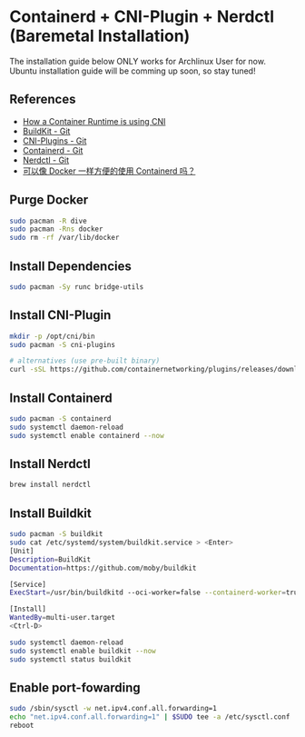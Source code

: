 # Containerd + CNI-Plugin + Nerdctl (Baremetal Installation)

The installation guide below ONLY works for Archlinux User for now. Ubuntu installation guide will be comming up soon, so stay tuned!

## References

- [How a Container Runtime is using CNI](https://karampok.me/posts/container-networking-with-cni/)
- [BuildKit - Git](https://github.com/moby/buildkit)
- [CNI-Plugins - Git](https://github.com/containernetworking/plugins)
- [Containerd - Git](https://github.com/containerd/containerd)
- [Nerdctl - Git](https://github.com/containerd/nerdctl)
- [可以像 Docker 一样方便的使用 Containerd 吗？](https://www.51cto.com/article/679424.html)

## Purge Docker

```bash
sudo pacman -R dive
sudo pacman -Rns docker
sudo rm -rf /var/lib/docker
```
## Install Dependencies

```bash
sudo pacman -Sy runc bridge-utils
```

## Install CNI-Plugin

```bash
mkdir -p /opt/cni/bin
sudo pacman -S cni-plugins

# alternatives (use pre-built binary)
curl -sSL https://github.com/containernetworking/plugins/releases/download/v1.0.1/cni-plugins-linux-amd64-v1.0.1.tgz | sudo tar -xvz -C /opt/cni/bin
```

## Install Containerd

```bash
sudo pacman -S containerd
sudo systemctl daemon-reload
sudo systemctl enable containerd --now
```

## Install Nerdctl

```bash
brew install nerdctl
```

## Install Buildkit

```bash
sudo pacman -S buildkit
sudo cat /etc/systemd/system/buildkit.service > <Enter>
[Unit]
Description=BuildKit
Documentation=https://github.com/moby/buildkit

[Service]
ExecStart=/usr/bin/buildkitd --oci-worker=false --containerd-worker=true

[Install]
WantedBy=multi-user.target
<Ctrl-D>

sudo systemctl daemon-reload
sudo systemctl enable buildkit --now
sudo systemctl status buildkit
```

## Enable port-fowarding

```bash
sudo /sbin/sysctl -w net.ipv4.conf.all.forwarding=1
echo "net.ipv4.conf.all.forwarding=1" | $SUDO tee -a /etc/sysctl.conf
reboot
```
